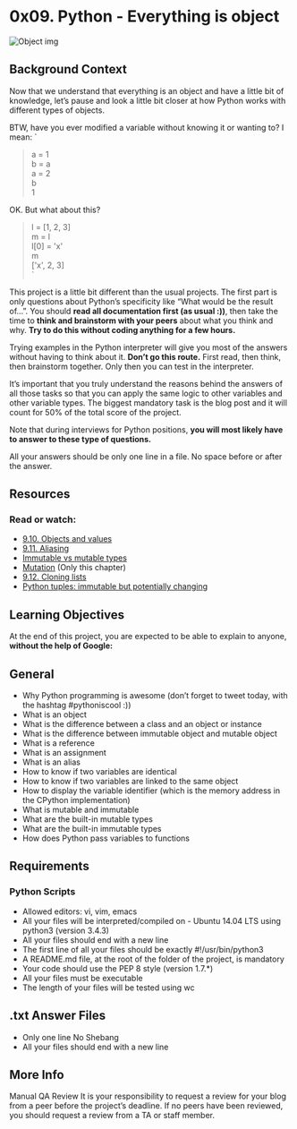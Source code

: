 # 0x09. Python - Everything is object

![Object img](https://pythones.net/wp-content/uploads/2019/01/Clases-y-Objetos-min-577x1024-min.png)

## Background Context
Now that we understand that everything is an object and have a little bit of knowledge, let’s pause and look a little bit closer at how Python works with different types of objects.

BTW, have you ever modified a variable without knowing it or wanting to? I mean:
`
> a = 1  
> b = a  
> a = 2  
> b  
1

OK. But what about this?  

> l = [1, 2, 3]  
> m = l  
> l[0] = 'x'  
> m  
['x', 2, 3]  
`  

This project is a little bit different than the usual projects. The first part is only questions about Python’s specificity like “What would be the result of…”. You should **read all documentation first (as usual :))**, then take the time to **think and brainstorm with your peers** about what you think and why. **Try to do this without coding anything for a few hours.**

Trying examples in the Python interpreter will give you most of the answers without having to think about it. **Don’t go this route.** First read, then think, then brainstorm together. Only then you can test in the interpreter.

It’s important that you truly understand the reasons behind the answers of all those tasks so that you can apply the same logic to other variables and other variable types. The biggest mandatory task is the blog post and it will count for 50% of the total score of the project.

Note that during interviews for Python positions, **you will most likely have to answer to these type of questions.**

All your answers should be only one line in a file. No space before or after the answer.

## Resources
### Read or watch:

- [9.10. Objects and values](http://www.openbookproject.net/thinkcs/python/english2e/ch09.html#objects-and-values)
- [9.11. Aliasing](http://www.openbookproject.net/thinkcs/python/english2e/ch09.html#aliasing)
- [Immutable vs mutable types](https://stackoverflow.com/questions/8056130/immutable-vs-mutable-types)
- [Mutation](http://composingprograms.com/pages/24-mutable-data.html#sequence-objects) (Only this chapter)
- [9.12. Cloning lists](http://www.openbookproject.net/thinkcs/python/english2e/ch09.html#cloning-lists)
- [Python tuples: immutable but potentially changing](https://intranet.hbtn.io/rltoken/IdBAdTYNLuS3YpRRQIam6Q)


## Learning Objectives
At the end of this project, you are expected to be able to explain to anyone, **without the help of Google:**

## General
- Why Python programming is awesome (don’t forget to tweet today, with the hashtag #pythoniscool :))
- What is an object
- What is the difference between a class and an object or instance
- What is the difference between immutable object and mutable object
- What is a reference
- What is an assignment
- What is an alias
- How to know if two variables are identical
- How to know if two variables are linked to the same object
- How to display the variable identifier (which is the memory address in the CPython implementation)
- What is mutable and immutable
- What are the built-in mutable types
- What are the built-in immutable types
- How does Python pass variables to functions


## Requirements
### Python Scripts
- Allowed editors: vi, vim, emacs
- All your files will be interpreted/compiled on - Ubuntu 14.04 LTS using python3 (version 3.4.3)
- All your files should end with a new line
- The first line of all your files should be exactly #!/usr/bin/python3
- A README.md file, at the root of the folder of the project, is mandatory
- Your code should use the PEP 8 style (version 1.7.*)
- All your files must be executable
- The length of your files will be tested using wc
  

## .txt Answer Files
- Only one line
No Shebang
- All your files should end with a new line


## More Info
Manual QA Review
It is your responsibility to request a review for your blog from a peer before the project’s deadline. If no peers have been reviewed, you should request a review from a TA or staff member.
